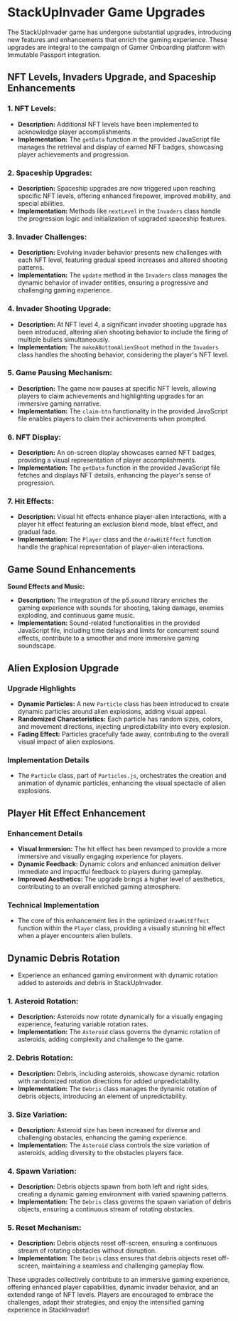 # StackUpInvader Game Upgrades

The StackUpInvader game has undergone substantial upgrades, introducing new features and enhancements that enrich the gaming experience. These upgrades are integral to the campaign of Gamer Onboarding platform with Immutable Passport integration.

## NFT Levels, Invaders Upgrade, and Spaceship Enhancements

### 1. **NFT Levels:**

- **Description:** Additional NFT levels have been implemented to acknowledge player accomplishments.
- **Implementation:** The `getData` function in the provided JavaScript file manages the retrieval and display of earned NFT badges, showcasing player achievements and progression.

### 2. **Spaceship Upgrades:**

- **Description:** Spaceship upgrades are now triggered upon reaching specific NFT levels, offering enhanced firepower, improved mobility, and special abilities.
- **Implementation:** Methods like `nextLevel` in the `Invaders` class handle the progression logic and initialization of upgraded spaceship features.

### 3. **Invader Challenges:**

- **Description:** Evolving invader behavior presents new challenges with each NFT level, featuring gradual speed increases and altered shooting patterns.
- **Implementation:** The `update` method in the `Invaders` class manages the dynamic behavior of invader entities, ensuring a progressive and challenging gaming experience.

### 4. **Invader Shooting Upgrade:**

- **Description:** At NFT level 4, a significant invader shooting upgrade has been introduced, altering alien shooting behavior to include the firing of multiple bullets simultaneously.
- **Implementation:** The `makeABottomAlienShoot` method in the `Invaders` class handles the shooting behavior, considering the player's NFT level.

### 5. **Game Pausing Mechanism:**

- **Description:** The game now pauses at specific NFT levels, allowing players to claim achievements and highlighting upgrades for an immersive gaming narrative.
- **Implementation:** The `claim-btn` functionality in the provided JavaScript file enables players to claim their achievements when prompted.

### 6. **NFT Display:**

- **Description:** An on-screen display showcases earned NFT badges, providing a visual representation of player accomplishments.
- **Implementation:** The `getData` function in the provided JavaScript file fetches and displays NFT details, enhancing the player's sense of progression.

### 7. **Hit Effects:**

- **Description:** Visual hit effects enhance player-alien interactions, with a player hit effect featuring an exclusion blend mode, blast effect, and gradual fade.
- **Implementation:** The `Player` class and the `drawHitEffect` function handle the graphical representation of player-alien interactions.

## Game Sound Enhancements

**Sound Effects and Music:**

- **Description:** The integration of the p5.sound library enriches the gaming experience with sounds for shooting, taking damage, enemies exploding, and continuous game music.
- **Implementation:** Sound-related functionalities in the provided JavaScript file, including time delays and limits for concurrent sound effects, contribute to a smoother and more immersive gaming soundscape.

## Alien Explosion Upgrade

### Upgrade Highlights

- **Dynamic Particles:** A new `Particle` class has been introduced to create dynamic particles around alien explosions, adding visual appeal.
- **Randomized Characteristics:** Each particle has random sizes, colors, and movement directions, injecting unpredictability into every explosion.
- **Fading Effect:** Particles gracefully fade away, contributing to the overall visual impact of alien explosions.

### Implementation Details

- The `Particle` class, part of `Particles.js`, orchestrates the creation and animation of dynamic particles, enhancing the visual spectacle of alien explosions.

## Player Hit Effect Enhancement

### Enhancement Details

- **Visual Immersion:** The hit effect has been revamped to provide a more immersive and visually engaging experience for players.
- **Dynamic Feedback:** Dynamic colors and enhanced animation deliver immediate and impactful feedback to players during gameplay.
- **Improved Aesthetics:** The upgrade brings a higher level of aesthetics, contributing to an overall enriched gaming atmosphere.

### Technical Implementation

- The core of this enhancement lies in the optimized `drawHitEffect` function within the `Player` class, providing a visually stunning hit effect when a player encounters alien bullets.

## Dynamic Debris Rotation

- Experience an enhanced gaming environment with dynamic rotation added to asteroids and debris in StackUpInvader.

### 1. **Asteroid Rotation:**

- **Description:** Asteroids now rotate dynamically for a visually engaging experience, featuring variable rotation rates.
- **Implementation:** The `Asteroid` class governs the dynamic rotation of asteroids, adding complexity and challenge to the game.

### 2. **Debris Rotation:**

- **Description:** Debris, including asteroids, showcase dynamic rotation with randomized rotation directions for added unpredictability.
- **Implementation:** The `Debris` class manages the dynamic rotation of debris objects, introducing an element of unpredictability.

### 3. **Size Variation:**

- **Description:** Asteroid size has been increased for diverse and challenging obstacles, enhancing the gaming experience.
- **Implementation:** The `Asteroid` class controls the size variation of asteroids, adding diversity to the obstacles players face.

### 4. **Spawn Variation:**

- **Description:** Debris objects spawn from both left and right sides, creating a dynamic gaming environment with varied spawning patterns.
- **Implementation:** The `Debris` class governs the spawn variation of debris objects, ensuring a continuous stream of rotating obstacles.

### 5. **Reset Mechanism:**

- **Description:** Debris objects reset off-screen, ensuring a continuous stream of rotating obstacles without disruption.
- **Implementation:** The `Debris` class ensures that debris objects reset off-screen, maintaining a seamless and challenging gameplay flow.

These upgrades collectively contribute to an immersive gaming experience, offering enhanced player capabilities, dynamic invader behavior, and an extended range of NFT levels. Players are encouraged to embrace the challenges, adapt their strategies, and enjoy the intensified gaming experience in StackInvader!

